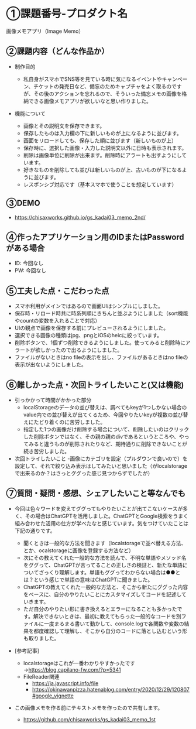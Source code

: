 # ①課題番号-プロダクト名
画像メモアプリ（Image Memo）

## ②課題内容（どんな作品か）

- 制作目的
  - 私自身がスマホでSNS等を見ている時に気になるイベントやキャンペーン、チケットの発売日など、備忘のためキャプチャをよく取るのですが、その後のアクションを忘れるので、そういった備忘メモの画像を格納できる画像メモアプリが欲しいなと思い作りました。

- 機能について
  - 画像とその説明文を保存できます。
  - 保存したものは入力欄の下に新しいものが上になるように並びます。
  - 画面をリロードしても、保存した順に並びます（新しいものが上）
  - 保存時に、選択した画像・入力した説明文以外に日時も表示されます。
  - 削除は画像単位に削除が出来ます。削除時にアラートも出すようにしています。
  - 好きなものを削除しても並びは新しいものが上、古いものが下になるように並びます。
  - レスポンシブ対応です（基本スマホで使うことを想定しています）

## ③DEMO
-  https://chisaxworks.github.io/gs_kadai03_memo_2nd/

## ④作ったアプリケーション用のIDまたはPasswordがある場合

- ID: 今回なし
- PW: 今回なし

## ⑤工夫した点・こだわった点

- スマホ利用がメインではあるので画面UIはシンプルにしました。
- 保存時・リロード時共に時系列順にきちんと並ぶようにしました（sort機能やcountの変数を入れることで対応）
- UIの観点で画像を保存する前にプレビューされるようにしました。
- 選択できる画像の種類はjpg、pngとiOSのheicに絞っています。
- 削除ボタンで、1個ずつ削除できるようにしました。使ってみると削除時にアラートが欲しかったので出るようにしました。
- ファイルがないときはno fileの表示を出し、ファイルがあるときはno fileの表示が出ないようにしました。

## ⑥難しかった点・次回トライしたいこと(又は機能)

- 引っかかって時間がかかった部分
  - localStorageのデータの並び替えは、調べてもkeyが1つしかない場合のvalue内での並び替えが出てくるため、今回やりたいkeyが複数の並び替えにたどり着くのに苦労しました。
  - 指定した1つの画像だけ削除する場合について、削除したいのはクリックした削除ボタンではなく、その親の親のdivであるというところや、やってみると違うものが削除されたりなど、期待通りに削除できないことが続き苦労しました。
- 次回トライしたいこと
  -画像にカテゴリを設定（プルダウンで良いので）を設定して、それで絞り込み表示はしてみたいと思いました（がlocalstorageで出来るのか？はさっとググった感じ見つからずでしたが） 

## ⑦質問・疑問・感想、シェアしたいこと等なんでも
- 今回は色々ワードを変えてググってもやりたいことが出てこないケースが多く、その場合はChatGPTを活用しました。ChatGPTとGoogle検索をうまく組み合わせた活用の仕方が学べたなと感じています。気をつけていたことは下記の通りです。
  - 聞くときは一般的な方法を聞きます（localstorageで並べ替える方法、とか、ocalstorageに画像を登録する方法など）
  - 次にその教えてくれた一般的な方法を読んで、不明な単語やメソッド名をググって、ChatGPTが言ってることの正しさの検証と、新たな単語についてざっくり理解します。単語もググってわからない場合は●●とは？という感じで単語の意味はChatGPTに聞きました。
  - ChatGPTの教えてくれた一般的な方法と、そこから新たにググった内容をベースに、自分のやりたいことにカスタマイズしてコードを記述していきます。
  - ただ自分のやりたい形に書き換えるとエラーになることも多かったです。解決できないときは、最初に教えてもらった一般的なコードを別ファイルに一度まるまる書いて動かして、console.logで各関数や変数の結果を都度確認して理解し、そこから自分のコードに落とし込むという形も取りました。

- [参考記事]
  - localstorageはこれが一番わかりやすかったです→https://blog.capilano-fw.com/?p=5341
  - FileReader関連
    - https://ja.javascript.info/file
    - https://okinawanpizza.hatenablog.com/entry/2020/12/29/120807#google_vignette

- この画像メモを作る前にテキストメモを作ったので共有します。
  - https://github.com/chisaxworks/gs_kadai03_memo_1st
